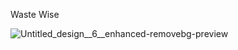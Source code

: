 Waste Wise

![Untitled_design__6__enhanced-removebg-preview](https://github.com/user-attachments/assets/0283d154-fec4-464a-9bbe-79952c7e5d2c)
